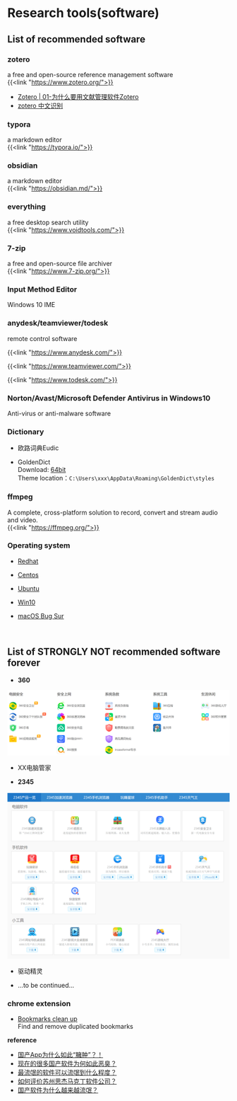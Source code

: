 # Research tools(software)


## List of recommended software

### zotero
a free and open-source reference management software  
{{<link "https://www.zotero.org/">}}
* [Zotero | 01-为什么要用文献管理软件Zotero](https://www.bilibili.com/video/BV1cJ411h77k)
* [zotero 中文识别](https://www.bilibili.com/read/cv6968662/)

### typora

a markdown editor  
{{<link "https://typora.io/">}}  

### obsidian
a markdown editor  
{{<link "https://obsidian.md/">}}

### everything   
a free desktop search utility  
{{<link "https://www.voidtools.com/">}}

### 7-zip
a free and open-source file archiver  
{{<link "https://www.7-zip.org/">}}

### Input Method Editor
Windows 10 IME

### anydesk/teamviewer/todesk

remote control software

{{<link "https://www.anydesk.com/">}}  <br>

{{<link "https://www.teamviewer.com/">}}  <br>

{{<link "https://www.todesk.com/">}}  <br>

### Norton/Avast/Microsoft Defender Antivirus in Windows10
Anti-virus or anti-malware software

### Dictionary
- 欧路词典Eudic
  
- GoldenDict  
  Download: [64bit](https://sourceforge.net/projects/goldendict/files/early%20access%20builds/Qt5-based/64bit/)  
  Theme location：`C:\Users\xxx\AppData\Roaming\GoldenDict\styles`

### ffmpeg
A complete, cross-platform solution to record, convert and stream audio and video.  
{{<link "https://ffmpeg.org/">}}  





### Operating system
* [Redhat](https://developers.redhat.com/products/rhel/download)

* [Centos](https://www.centos.org/)

* [Ubuntu](https://www.ubuntu.com/)

* [Win10](https://www.microsoft.com/zh-cn/software-download/windows10)

* [macOS Bug Sur](https://www.apple.com/macos/big-sur/)

<br>

## List of STRONGLY NOT recommended software forever

- **360**  

<center>
<img src="img/image-20210120222659506.png" width="700" align="bottom" />
</center>

- XX电脑管家

- **2345**

<center>
<img src="img/image-20210127161425191.png" width="700" align="bottom" />
</center>

- 驱动精灵

- ...to be continued...

### chrome extension
- [Bookmarks clean up](https://chrome.google.com/webstore/detail/bookmarks-clean-up/oncbjlgldmiagjophlhobkogeladjijl?hl=en)  
Find and remove duplicated bookmarks



**reference**

- [国产App为什么如此“臃肿”？！](https://www.cnblogs.com/SNSD-99/p/14383023.html)
- [现在的很多国产软件为何如此恶臭？](https://www.zhihu.com/question/434638074)
- [最流氓的软件可以流氓到什么程度？](https://www.zhihu.com/question/29129310/answers/updated)
- [如何评价苏州思杰马克丁软件公司？](https://www.zhihu.com/question/46746200)
- [国产软件为什么越来越流氓？](https://blog.csdn.net/qq_21388535/article/details/80080571?utm_source=blogxgwz0)



